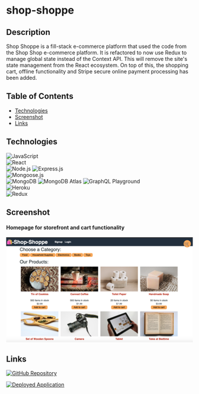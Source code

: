 # shop-shoppe

## Description
Shop Shoppe is a fill-stack e-commerce platform that used the code from the Shop Shop e-commerce platform. It is refactored to now use Redux to manage global state instead of the Context API. This will remove the site's state management from the React ecosystem. On top of this, the shopping cart, offline functionality and Stripe secure online payment processing has been added. 


## Table of Contents
* [Technologies](#technologies)
* [Screenshot](#screenshot)
* [Links](#links)

## Technologies
![JavaScript](https://img.shields.io/badge/JavaScript-F7DF1E?style=for-the-badge&logo=javascript&logoColor=black)  
![React](https://img.shields.io/badge/React-20232A?style=for-the-badge&logo=react&logoColor=61DAFB)  
![Node.js](https://img.shields.io/badge/Node.js-43853D?style=for-the-badge&logo=node.js&logoColor=white) 
![Express.js](https://img.shields.io/badge/Express.js-404D59?style=for-the-badge)  
![Mongoose.js](https://img.shields.io/badge/Mongoose.js-880000?style=for-the-badge)  
![MongoDB](https://img.shields.io/badge/MongoDB-4EA94B?style=for-the-badge&logo=mongodb&logoColor=white) 
![MongoDB Atlas](https://img.shields.io/badge/MongoDB%20Atlas-4EA94B?style=for-the-badge&logo=mongodb&logoColor=white) 
![GraphQL Playground](https://img.shields.io/badge/GraphQL-FF4500?style=for-the-badge)   
![Heroku](https://img.shields.io/badge/Heroku-430098?style=for-the-badge&logo=heroku&logoColor=white)  
![Redux](https://img.shields.io/badge/Redux-593D88?style=for-the-badge&logo=redux&logoColor=white)  

## Screenshot
#### Homepage for storefront and cart functionality 
![Screenshot](./client/src/assets/Shop-shoppe-homepage.png)

## Links

<a href="https://github.com/Aken00/shop-shoppe">![GitHub Repository](https://img.shields.io/badge/GitHub%20Repository-100000?style=for-the-badge&logo=github&logoColor=white)</a>  

<a href="https://shop-shoppe-ak.herokuapp.com/">![Deployed Application](https://img.shields.io/badge/Deployed%20App-Shop%20Shop-E4405F?style=for-the-badge)</a> 

